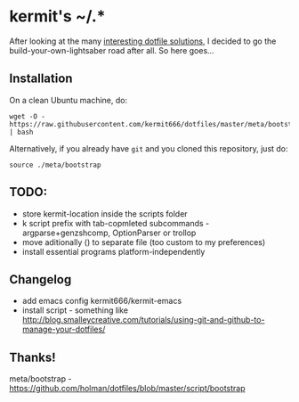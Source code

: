kermit's ~/.*
=============

After looking at the many [interesting dotfile solutions](http://dotfiles.github.io/),
I decided to go the build-your-own-lightsaber road after all. So here goes...

Installation
------------
On a clean Ubuntu machine, do:

    wget -O - https://raw.githubusercontent.com/kermit666/dotfiles/master/meta/bootstrap_new_machine | bash

Alternatively, if you already have `git` and you cloned this repository, just do:

    source ./meta/bootstrap

TODO:
----

- store kermit-location inside the scripts folder
- k script prefix with tab-copmleted subcommands - argparse+genzshcomp,
  OptionParser or trollop
- move aditionally () to separate file (too custom to my preferences)
- install essential programs platform-independently

Changelog
---------

- add emacs config kermit666/kermit-emacs
- install script - something like http://blog.smalleycreative.com/tutorials/using-git-and-github-to-manage-your-dotfiles/

Thanks!
-------
meta/bootstrap - https://github.com/holman/dotfiles/blob/master/script/bootstrap
